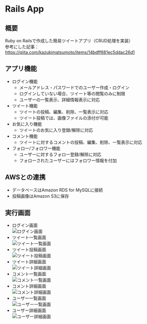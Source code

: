 # Rails App

## 概要
Ruby on Railsで作成した簡易ツイートアプリ（CRUD処理を実装）  
参考にした記事：https://qiita.com/kazukimatsumoto/items/14bdff681ec5ddac26d1

## アプリ機能
- ログイン機能
  - メールアドレス・パスワードでのユーザー作成・ログイン
  - ログインしていない場合、ツイート等の閲覧のみに制限
  - ユーザーの一覧表示、詳細情報表示に対応
- ツイート機能
  - ツイートの投稿、編集、削除、一覧表示に対応
  - ツイート投稿では、画像ファイルの添付が可能
- お気に入り機能
  - ツイートのお気に入り登録/解除に対応
- コメント機能
  - ツイートに対するコメントの投稿、編集、削除、一覧表示に対応
- フォロー/フォロワー機能
  - ユーザーに対するフォロー登録/解除に対応
  - フォローされたユーザーにはフォロワー情報を付加

## AWSとの連携
- データベースはAmazon RDS for MySQLに接続
- 投稿画像はAmazon S3に保存

## 実行画面
- ログイン画面  
![ログイン画面](./screnshots/login.png)
- ツイート一覧画面  
![ツイート一覧画面](./screnshots/tweets.png)
- ツイート投稿画面  
![ツイート投稿画面](./screnshots/new_tweet.png)
- ツイート詳細画面  
![ツイート詳細画面](./screnshots/tweet.png)
- コメント一覧画面  
![コメント一覧画面](./screnshots/comments.png)
- コメント詳細画面  
![コメント詳細画面](./screnshots/comment.png)
- ユーザー一覧画面  
![ユーザー一覧画面](./screnshots/users.png)
- ユーザー詳細画面  
![ユーザー詳細画面](./screnshots/user.png)
